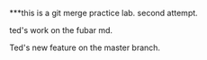 
***this is a git merge practice lab. second attempt.


ted's work on the fubar md.



Ted's new feature on the master branch.